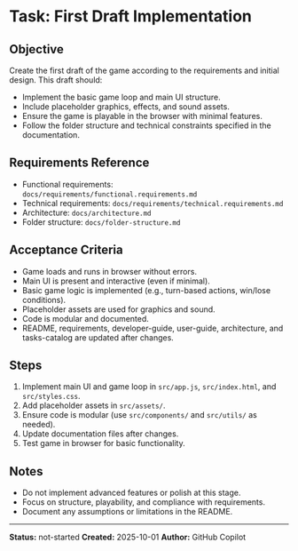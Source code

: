 # Task: First Draft Implementation

## Objective
Create the first draft of the game according to the requirements and initial design. This draft should:
- Implement the basic game loop and main UI structure.
- Include placeholder graphics, effects, and sound assets.
- Ensure the game is playable in the browser with minimal features.
- Follow the folder structure and technical constraints specified in the documentation.

## Requirements Reference
- Functional requirements: `docs/requirements/functional.requirements.md`
- Technical requirements: `docs/requirements/technical.requirements.md`
- Architecture: `docs/architecture.md`
- Folder structure: `docs/folder-structure.md`

## Acceptance Criteria
- Game loads and runs in browser without errors.
- Main UI is present and interactive (even if minimal).
- Basic game logic is implemented (e.g., turn-based actions, win/lose conditions).
- Placeholder assets are used for graphics and sound.
- Code is modular and documented.
- README, requirements, developer-guide, user-guide, architecture, and tasks-catalog are updated after changes.

## Steps
1. Implement main UI and game loop in `src/app.js`, `src/index.html`, and `src/styles.css`.
2. Add placeholder assets in `src/assets/`.
3. Ensure code is modular (use `src/components/` and `src/utils/` as needed).
4. Update documentation files after changes.
5. Test game in browser for basic functionality.

## Notes
- Do not implement advanced features or polish at this stage.
- Focus on structure, playability, and compliance with requirements.
- Document any assumptions or limitations in the README.

---

**Status:** not-started
**Created:** 2025-10-01
**Author:** GitHub Copilot
